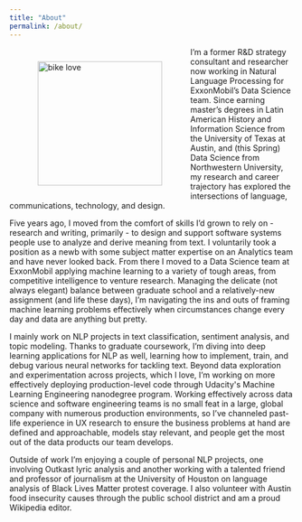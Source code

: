 ```yaml
---
title: "About"
permalink: /about/
---
```

<img src="{{ site.url }}{{ site.baseurl }}/images/bike.jpg" alt="bike love" height="220" width="220" hspace="50" vspace="25" align="left">
I’m a former R&D strategy consultant and researcher now working in Natural Language Processing for ExxonMobil’s Data Science team. Since earning master’s degrees in Latin American History and Information Science from the University of Texas at Austin, and (this Spring) Data Science from Northwestern University, my research and career trajectory has explored the intersections of language, communications, technology, and design.

Five years ago, I moved from the comfort of skills I’d grown to rely on - research and writing, primarily - to design and support software systems people use to analyze and derive meaning from text. I voluntarily took a position as a newb with some subject matter expertise on an Analytics team and have never looked back. From there I moved to a Data Science team at ExxonMobil applying machine learning to a variety of tough areas, from competitive intelligence to venture research. Managing the delicate (not always elegant) balance between graduate school and a relatively-new assignment (and life these days), I’m navigating the ins and outs of framing machine learning problems effectively when circumstances change every day and data are anything but pretty. 

I mainly work on NLP projects in text classification, sentiment analysis, and topic modeling. Thanks to graduate coursework, I’m diving into deep learning applications for NLP as well, learning how to implement, train, and debug various neural networks for tackling text. Beyond data exploration and experimentation across projects, which I love, I’m working on more effectively deploying production-level code through Udacity's Machine Learning Engineering nanodegree program. Working effectively across data science and software engineering teams is no small feat in a large, global company with numerous production environments, so I’ve channeled past-life experience in UX research to ensure the business problems at hand are defined and approachable, models stay relevant, and people get the most out of the data products our team develops.

Outside of work I’m enjoying a couple of personal NLP projects, one involving Outkast lyric analysis and another working with a talented friend and professor of journalism at the University of Houston on language analysis of Black Lives Matter protest coverage. I also volunteer with Austin food insecurity causes through the public school district and am a proud Wikipedia editor. 
